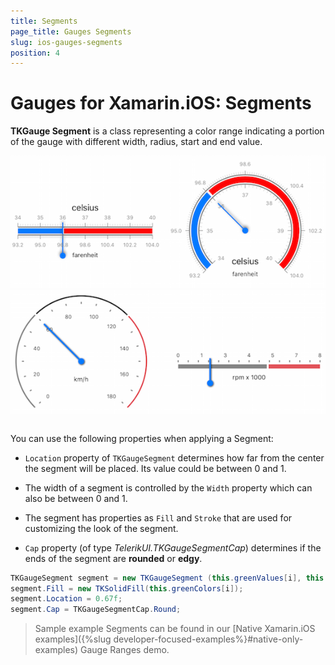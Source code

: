 ```yaml
---
title: Segments
page_title: Gauges Segments
slug: ios-gauges-segments
position: 4
---
```


# Gauges for Xamarin.iOS: Segments

**TKGauge Segment** is a class representing a color range indicating a portion of the gauge with different width, radius, start and end value. 

<table>
<tr><img src="../images/gauges-segments001.png"/> </tr>
<tr><img src="../images/gauges-segments002.png"/></tr>
</table>

You can use the following properties when applying a Segment:

* `Location` property of <code>TKGaugeSegment</code> determines how far from the center the segment will be placed. Its value could be between 0 and 1.

* The width of a segment is controlled by the <code>Width</code> property which can also be between 0 and 1.

* The segment has properties as <code>Fill</code> and <code>Stroke</code> that are used for customizing the look of the segment. 

* `Cap` property (of type *TelerikUI.TKGaugeSegmentCap*) determines if the ends of the segment are **rounded** or **edgy**.

```C#
TKGaugeSegment segment = new TKGaugeSegment (this.greenValues[i], this.greenValues[i+1]);
segment.Fill = new TKSolidFill(this.greenColors[i]);
segment.Location = 0.67f;
segment.Cap = TKGaugeSegmentCap.Round;
```

> Sample example Segments can be found in our [Native Xamarin.iOS examples]({%slug developer-focused-examples%}#native-only-examples) Gauge Ranges demo.
